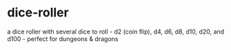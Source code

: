 # dice-roller
a dice roller with several dice to roll - d2 (coin flip), d4, d6, d8, d10, d20, and d100 - perfect for dungeons &amp; dragons
